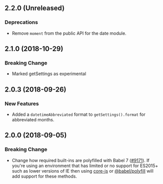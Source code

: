 ## 2.2.0 (Unreleased)

### Deprecations

- Remove `moment` from the public API for the date module.

## 2.1.0 (2018-10-29)

### Breaking Change

- Marked getSettings as experimental

## 2.0.3 (2018-09-26)

### New Features

- Added a `datetimeAbbreviated` format to `getSettings().format` for abbreviated months.

## 2.0.0 (2018-09-05)

### Breaking Change

- Change how required built-ins are polyfilled with Babel 7 ([#9171](https://github.com/WordPress/gutenberg/pull/9171)).  If you're using an environment that has limited or no support for ES2015+ such as lower versions of IE then using [core-js](https://github.com/zloirock/core-js) or [@babel/polyfill](https://babeljs.io/docs/en/next/babel-polyfill) will add support for these methods.
